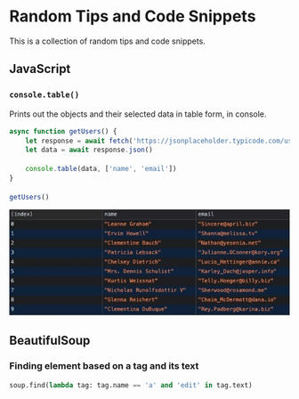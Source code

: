 # Random Tips and Code Snippets
This is a collection of random tips and code snippets.

## JavaScript
### `console.table()`
Prints out the objects and their selected data in table form, in console.
```js
async function getUsers() {
    let response = await fetch('https://jsonplaceholder.typicode.com/users')
    let data = await response.json()
    
    console.table(data, ['name', 'email'])
}

getUsers()
```
![console-table](./images/console-table.jpg)

## BeautifulSoup

### Finding element based on a tag and its text
```python
soup.find(lambda tag: tag.name == 'a' and 'edit' in tag.text) 
```
